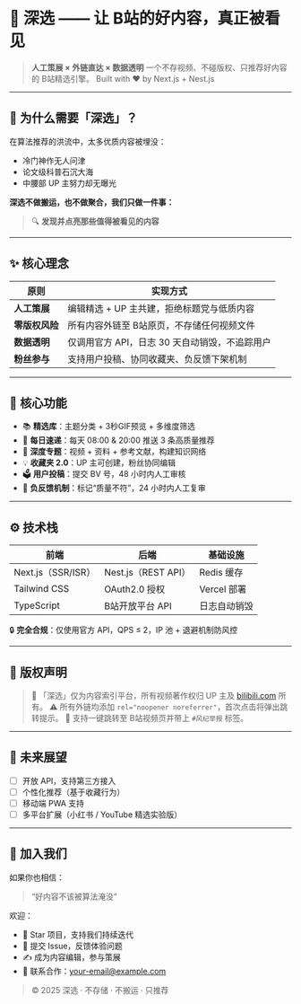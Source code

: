 # 🌟 深选 —— 让 B站的好内容，真正被看见

> **人工策展 × 外链直达 × 数据透明**
> 一个不存视频、不碰版权、只推荐好内容的 B站精选引擎。
> Built with ❤️ by Next.js + Nest.js

---

## 🎯 为什么需要「深选」？

在算法推荐的洪流中，太多优质内容被埋没：

- 冷门神作无人问津
- 论文级科普石沉大海
- 中腰部 UP 主努力却无曝光

**深选不做搬运，也不做聚合，我们只做一件事：**

> 🔍 **发现并点亮那些值得被看见的内容**

---

## ✨ 核心理念

| 原则           | 实现方式                                       |
| -------------- | ---------------------------------------------- |
| **人工策展**   | 编辑精选 + UP 主共建，拒绝标题党与低质内容     |
| **零版权风险** | 所有内容外链至 B站原页，不存储任何视频文件     |
| **数据透明**   | 仅调用官方 API，日志 30 天自动销毁，不追踪用户 |
| **粉丝参与**   | 支持用户投稿、协同收藏夹、负反馈下架机制       |

---

## 🧩 核心功能

- 📚 **精选库**：主题分类 + 3秒GIF预览 + 多维度筛选
- 📮 **每日速递**：每天 08:00 & 20:00 推送 3 条高质量推荐
- 📑 **深度专题**：视频 + 资料 + 参考文献，构建知识网络
- 💡 **收藏夹 2.0**：UP 主可创建，粉丝协同编辑
- 🗳️ **用户投稿**：提交 BV 号，48 小时内人工审核
- 🚫 **负反馈机制**：标记“质量不符”，24 小时内人工复审

---

## ⚙️ 技术栈

| 前端               | 后端                | 基础设施     |
| ------------------ | ------------------- | ------------ |
| Next.js（SSR/ISR） | Nest.js（REST API） | Redis 缓存   |
| Tailwind CSS       | OAuth2.0 授权       | Vercel 部署  |
| TypeScript         | B站开放平台 API     | 日志自动销毁 |

🔒 **完全合规**：仅使用官方 API，QPS ≤ 2，IP 池 + 退避机制防风控

---

## 📢 版权声明

> 📄 「深选」仅为内容索引平台，所有视频著作权归 UP 主及 [bilibili.com](https://www.bilibili.com) 所有。
> ⚠️ 所有外链均添加 `rel="noopener noreferrer"`，首次点击将弹出跳转提示。
> 🚨 支持一键跳转至 B站视频页并带上 `#风纪举报` 标签。

---

## 🚀 未来展望

- [ ] 开放 API，支持第三方接入
- [ ] 个性化推荐（基于收藏行为）
- [ ] 移动端 PWA 支持
- [ ] 多平台扩展（小红书 / YouTube 精选实验版）

---

## 💬 加入我们

如果你也相信：

> “好内容不该被算法淹没”

欢迎：

- 🌟 Star 项目，支持我们持续迭代
- 🐛 提交 Issue，反馈体验问题
- ✍️ 成为内容编辑，参与策展
- 🤝 联系合作：[your-email@example.com](mailto:your-email@example.com)

> © 2025 深选 · 不存储 · 不搬运 · 只推荐
